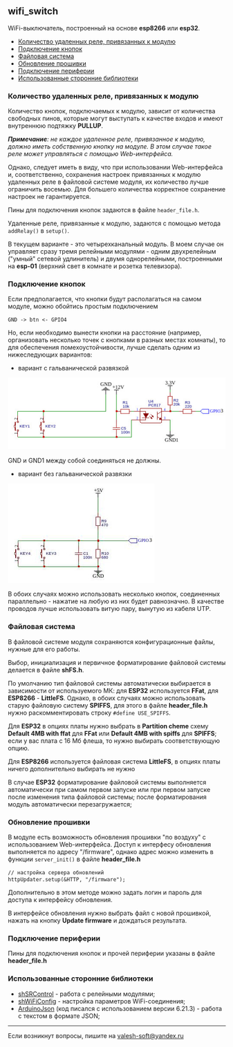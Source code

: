 ## wifi_switch
WiFi-выключатель, построенный на основе **esp8266** или **esp32**.

- [Количество удаленных реле, привязанных к модулю](#количество-удаленных-реле-привязанных-к-модулю)
- [Подключение кнопок](#подключение-кнопок)
- [Файловая система](#файловая-система)
- [Обновление прошивки](#обновление-прошивки)
- [Подключение периферии](#подключение-периферии)
- [Использованные сторонние библиотеки](#использованные-сторонние-библиотеки)


### Количество удаленных реле, привязанных к модулю

Количество кнопок, подключаемых к модулю, зависит от количества свободных пинов, которые могут выступать к качестве входов и имеют внутреннюю подтяжку **PULLUP**. 

***Примечание**: не каждое удаленное реле, привязанное к модулю, должно иметь собственную кнопку на модуле. В этом случае такое реле может управляться с помощью Web-интерфейса.*

Однако, следует иметь в виду, что при использовании Web-интерфейса и, соответственно, сохранения настроек привязанных к модулю удаленных реле в файловой системе модуля, их количество лучше ограничить восемью. Для большего количества корректное сохранение настроек не гарантируется.

Пины для подключения кнопок задаются в файле `header_file.h`.

Удаленные реле, привязанные к модулю, задаются с помощью метода `addRelay()` в `setup()`.

В текущем варианте - это четырехканальный модуль. В моем случае он управляет сразу тремя релейными модулями - одним двухрелейным ("умный" сетевой удлинитель) и двумя однорелейными, построенными на **esp-01** (верхний свет в комнате и розетка телевизора).

### Подключение кнопок

Если предполагается, что кнопки будут располагаться на самом модуле, можно обойтись простым подключением
```
GND -> btn <- GPIO4
```
Но, если необходимо вынести кнопки на расстояние (например, организовать несколько точек с кнопками в разных местах комнаты), то для обеспечения помехоустойчивости, лучше сделать одним из нижеследующих вариантов:

- вариант с гальванической развязкой

![Alt text](doc/001.jpg)

GND и GND1 между собой соединяться не должны.

- вариант без гальванической развязки

![Alt text](doc/002.jpg)

В обоих случаях можно использовать несколько кнопок, соединенных параллельно - нажатие на любую из них будет равнозначно. В качестве проводов лучше использовать витую пару, вынутую из кабеля UTP.

### Файловая система

В файловой системе модуля сохраняются конфигурационные файлы, нужные для его работы.

Выбор, инициализация и первичное форматирование файловой системы делается в файле **shFS.h**.

По умолчанию тип файловой системы автоматически выбирается в зависимости от используемого МК: для **ESP32** используется **FFat**, для **ESP8266** - **LittleFS**. Однако, в обоих случаях можно использовать старую файловую систему **SPIFFS**, для этого в файле **header_file.h** нужно раскомментировать строку `#define USE_SPIFFS`.

Для **ESP32** в опциях платы нужно выбрать в **Partition cheme** схему **Default 4MB with ffat** для **FFat** или **Default 4MB with spiffs** для **SPIFFS**; если у вас плата с 16 Мб флеша, то нужно выбирать соответствующую опцию.

Для **ESP8266** используется файловая система **LittleFS**, в опциях платы ничего дополнительно выбирать не нужно

В случае **ESP32** форматирование файловой системы выполняется автоматически при  самом первом запуске или при первом запуске после изменения типа файловой системы; после форматирования модуль автоматически перезагружается;

### Обновление прошивки

В модуле есть возможность обновления прошивки "по воздуху" с использованием Web-интерфейса. Доступ к интерфесу обновления выполняется по адресу "/firmware", однако адрес можно изменить в функции `server_init()` в файле **header_file.h**
```
// настройка сервера обновлений
httpUpdater.setup(&HTTP, "/firmware");
```
Дополнительно в этом методе можно задать логин и пароль для доступа к интерфейсу обновления.

В интерфейсе обновления нужно выбрать файл с новой прошивкой, нажать на кнопку **Update firmware** и дождаться результата.

### Подключение периферии

Пины для подключения кнопок и прочей периферии указаны в файле **header_file.h**

### Использованные сторонние библиотеки

- [shSRControl](https://github.com/VAleSh-Soft/shSRControl) - работа с релейными модулями;
- [shWiFiConfig](https://github.com/VAleSh-Soft/shWiFiConfig) - настройка параметров WiFi-соединения;
- [ArduinoJson](https://github.com/bblanchon/ArduinoJson) (код писался с использованием версии 6.21.3) - работа с текстом в формате JSON;

<hr>

Если возникнут вопросы, пишите на valesh-soft@yandex.ru 
